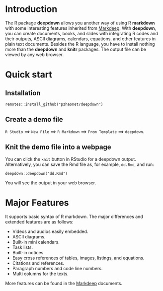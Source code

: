 # Introduction

The R package **deepdown** allows you another way of using R **markdown** with some interesting features inherited from [Markdeep](http://casual-effects.com/markdeep/). With **deepdown**, you can create documents, books, and slides with integrating R codes and their outputs, ASCII diagrams, calendars, equations, and other features in plain text documents. Besides the R language, you have to install nothing more than the **deepdown** and **knitr** packages. The output file can be viewed by any web browser.

# Quick start

## Installation

```
remotes::install_github("pzhaonet/deepdown")
```

## Create a demo file

`R Studio` ==> `New File` ==> `R Markdown` ==> `From Template` ==> `deepdown`.

## Knit the demo file into a webpage

You can click the `knit` button in RStudio for a deepdown output. Alternatively, you can save the Rmd file as, for example, `dd.Rmd`, and run:

```
deepdown::deepdown("dd.Rmd")
```

You will see the output in your web browser.

# Major Features

It supports basic syntax of R markdown. The major differences and extended features are as follows:

- Videos and audios easily embedded.
- ASCII diagrams.
- Built-in mini calendars.
- Task lists.
- Built-in notices.
- Easy cross references of tables, images, listings, and equations.
- Citations and references.
- Paragraph numbers and code line numbers.
- Multi columns for the texts.

More features can be found in the [Markdeep](http://casual-effects.com/markdeep/) documents.
